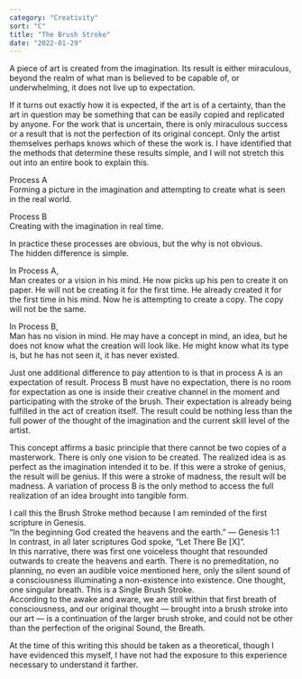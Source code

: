 ```yaml
---
category: "Creativity" 
sort: "C" 
title: "The Brush Stroke"
date: "2022-01-29"
---
```



A piece of art is created from the imagination. Its result is either miraculous, beyond the realm of what man is believed to be capable of,
or underwhelming, it does not live up to expectation.

If it turns out exactly how it is expected, if the art is of a certainty, than the art in question may be something that can be easily copied and replicated by anyone.
For the work that is uncertain, there is only miraculous success or a result that is not the perfection of its original concept. Only the artist themselves perhaps knows which of these the work is.
I have identified that the methods that determine these results simple, and I will not stretch this out into an entire book to explain this.

Process A  
Forming a picture in the imagination and attempting to create what is seen in the real world.

Process B  
Creating with the imagination in real time.

In practice these processes are obvious, but the why is not obvious.  
The hidden difference is simple.  

In Process A,  
Man creates or a vision in his mind. He now picks up his pen to create it on paper. He will not be creating it for the first time. He already created it for the first time in his mind. Now he is attempting to create a copy. The copy will not be the same.

In Process B,  
Man has no vision in mind. He may have a concept in mind, an idea, but he does not know what the creation will look like. He might know what its type is, but he has not seen it, it has never existed.  

Just one additional difference to pay attention to is that in process A is an expectation of result. Process B must have no expectation, there is no room for expectation as one is inside their creative channel in the moment and participating with the stroke of the brush. Their expectation is already being fulfilled in the act of creation itself. The result could be nothing less than the full power of the thought of the imagination and the current skill level of the artist.  

This concept affirms a basic principle that there cannot be two copies of a masterwork. There is only one vision to be created. The realized idea is as perfect as the imagination intended it to be. If this were a stroke of genius, the result will be genius. If this were a stroke of madness, the result will be madness. A variation of process B is the only method to access the full realization of an idea brought into tangible form.  

I call this the Brush Stroke method because I am reminded of the first scripture in Genesis.   
“In the beginning God created the heavens and the earth.” — Genesis 1:1  
In contrast, in all later scriptures God spoke, “Let There Be [X]”.  
In this narrative, there was first one voiceless thought that resounded outwards to create the heavens and earth. There is no premeditation, no planning, no even an audible voice mentioned here, only the silent sound of a consciousness illuminating a non-existence into existence. One thought, one singular breath. This is a Single Brush Stroke.  
According to the awake and aware, we are still within that first breath of consciousness, and our original thought — brought into a brush stroke into our art — is a continuation of the larger brush stroke, and could not be other than the perfection of the original Sound, the Breath.  

At the time of this writing this should be taken as a theoretical, though I have evidenced this myself, I have not had the exposure to this experience necessary to understand it farther. 
